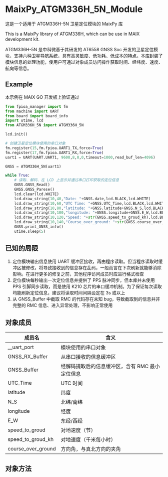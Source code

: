 # MaixPy_ATGM336H_5N_Module
这是一个适用于 ATGM336H-5N 卫星定位模块的 MaixPy 库

This is a MaixPy library of ATGM336H, which can be use in MAIX development kit.

ATGM336H-5N 是中科微基于其研发的 AT6558 GNSS Soc 开发的卫星定位模块，支持六种卫星导航系统，具有高灵敏度、低功耗、低成本的特点。本库封装了模块信息的处理功能，使用户可通过对象成员访问操作获取时间、经纬度、速度、航向等信息。

## Example

本示例在 MAIX GO 开发板上验证通过

```python
from fpioa_manager import fm
from machine import UART
from board import board_info
import utime, lcd
from ATGM336H_5N import ATGM336H_5N

lcd.init()

# 创建卫星定位模块使用的串口对象
fm.register(15,fm.fpioa.UART1_TX,force=True)
fm.register(17,fm.fpioa.UART1_RX,force=True)
uart1 = UART(UART.UART1, 9600,8,0,0,timeout=1000,read_buf_len=4096)

GNSS = ATGM336H_5N(uart1)

while True:
    # 读取、解码、在 LCD 上显示并通过串口打印获取的定位信息
    GNSS.GNSS_Read()
    GNSS.GNSS_Parese()
    lcd.clear(lcd.WHITE)
    lcd.draw_string(10,40,"Date: "+GNSS.date,lcd.BLACK,lcd.WHITE)
    lcd.draw_string(10,60,"UTC Time: "+GNSS.UTC_Time,lcd.BLACK,lcd.WHITE)
    lcd.draw_string(10,80,"latitude: "+GNSS.latitude+GNSS.N_S,lcd.BLACK,lcd.WHITE)
    lcd.draw_string(10,100,"longitude: "+GNSS.longitude+GNSS.E_W,lcd.BLACK,lcd.WHITE)
    lcd.draw_string(10,120,"Speed: "+str(GNSS.speed_to_groud_kh),lcd.BLACK,lcd.WHITE)
    lcd.draw_string(10,140,"Course_over_ground: "+str(GNSS.course_over_ground),lcd.BLACK,lcd.WHITE)
    GNSS.print_GNSS_info()
    utime.sleep(5)

```

## 已知的局限

1. 定位模块输出信息使用 UART 缓冲区接收，再由程序读取。但当程序读取时缓冲区被修改，将导致接收到的信息存在乱码，一般而言在下次刷新就能够消除影响。在进行更多的修复之前，其他程序访问成员时应进行格式检查
2. 定位模块每秒输出一次定位信息并提供了 PPS 脉冲同步，但本库并未使用 PPS 引脚同步读取，而是使用 K210 芯片的串口缓冲机制。为了保证每次读取均能刷新定位信息，建议将读取时间间隔设定在 3s 或以上
3. 从 GNSS_Buffer 中截取 RMC 的代码存在未知 bug，导致截取到的信息并非完整的 RMC 信息、进入异常处理，不影响正常使用

## 对象成员

| 成员名             | 含义                                            |
| ------------------ | ----------------------------------------------- |
| __uart_port        | 模块使用的串口对象                              |
| GNSS_RX_Buffer     | 从串口接收的信息缓冲区                          |
| GNSS_Buffer        | 经解码提取后的信息缓冲区，含有 RMC 最小定位信息 |
| UTC_Time           | UTC 时间                                        |
| latitude           | 纬度                                            |
| N_S                | 北纬/南纬                                       |
| longitude          | 经度                                            |
| E_W                | 东经/西经                                       |
| speed_to_groud     | 对地速度（节）                                  |
| speed_to_groud_kh  | 对地速度（千米每小时）                          |
| course_over_ground | 方向角，与真北方向的夹角                        |



## 对象方法

